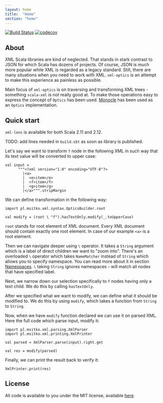 ```yaml
---
layout: home
title:  "Home"
section: "home"
---
```


[![Build Status](https://api.travis-ci.org/note/xml-lens.svg)](https://travis-ci.org/note/xml-lens)
[![codecov](https://codecov.io/gh/note/xml-lens/branch/master/graph/badge.svg)](https://codecov.io/gh/note/xml-lens)

## About

XML Scala libraries are kind of neglected. That stands in stark contrast to JSON for which Scala has dozens of projects.
Of course, JSON is much more popular while XML is regarded as a legacy standard. Still, there are many situations when 
you need to work with XML. `xml-optics` is an attempt to make this experience as painless as possible.
  
Main focus of `xml-optics` is on traversing and transforming XML trees - something `scala-xml` is not 
really good at. To make those operations easy to express the concept of `Optics` has been used. 
[Monocle](http://julien-truffaut.github.io/Monocle/) has been used as an `Optics` implementation. 

## <a name="quick_start"></a>Quick start

`xml-lens` is available for both Scala 2.11 and 2.12.

TODO: add lines needed in `build.sbt` as soon as library is published.

Let's say we want to transform `f` node in the following XML in such way that its text value will be converted to 
upper case:

```tut:silent
val input =
      """<?xml version="1.0" encoding="UTF-8"?>
        |<a>
        |  <e>item</e>
        |  <f>item</f>
        |  <g>item</g>
        |</a>""".stripMargin
```

We can define transformation in the following way: 

```tut:book
import pl.msitko.xml.syntax.OpticsBuilder.root

val modify = (root \ "f").hasTextOnly.modify(_.toUpperCase)
```

`root` stands for root element of XML document. Every XML document should contain exactly one root element. In case
of our example `<a>` is a root element. 

Then we can navigate deeper using `\` operator. It takes a `String` argument which is a label of direct children we want to 
"zoom into". There's an overloaded `\` operator which takes `NameMatcher` instead of `String` which allows you to specify 
namespace. You can read more about it in section [Namespaces](docs/namespaces.html). `\` taking `String` ignores namespaces - 
will match all nodes that have specified label. 

Next, we narrow down our selection specifically to `f` nodes having only a text child. We do this by calling `hasTextOnly`.

After we specified what we want to modify, we can define what it should be modified to. We do this by using `modify`,
which takes a function from `String` to `String`.

Now, when we have `modify` function declared we can use it on parsed XML. Here the full code which parse input,
modify it:

```tut:silent
import pl.msitko.xml.parsing.XmlParser
import pl.msitko.xml.printing.XmlPrinter

val parsed = XmlParser.parse(input).right.get

val res = modify(parsed)
```

Finally, we can print the result back to verify it:

```tut:book
XmlPrinter.print(res)
```

## License

All code is available to you under the MIT license, available [here](https://github.com/note/xml-lens/blob/master/LICENSE).
